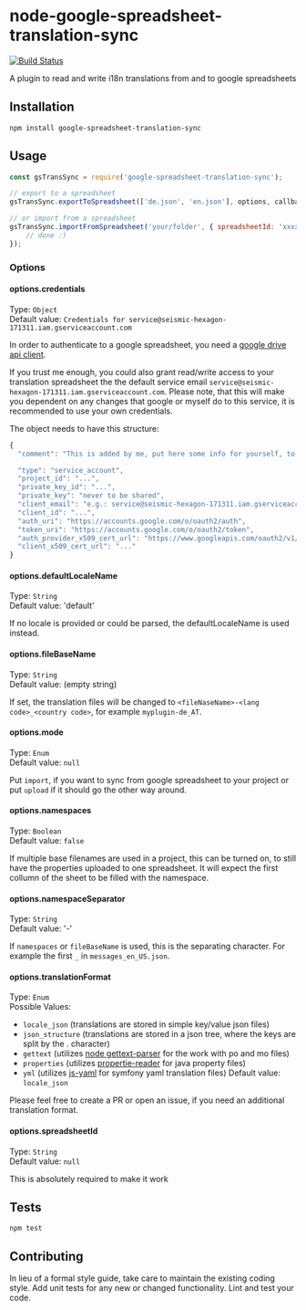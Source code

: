 # node-google-spreadsheet-translation-sync

[![Build Status](https://travis-ci.org/Andreas-Schoenefeldt/node-google-spreadsheet-translation-sync.svg?branch=master)](https://travis-ci.org/Andreas-Schoenefeldt/node-google-spreadsheet-translation-sync)

A plugin to read and write i18n translations from and to google spreadsheets

## Installation

  `npm install google-spreadsheet-translation-sync`

## Usage

```js
const gsTransSync = require('google-spreadsheet-translation-sync');

// export to a spreadsheet
gsTransSync.exportToSpreadsheet(['de.json', 'en.json'], options, callback);

// or import from a spreadsheet
gsTransSync.importFromSpreadsheet('your/folder', { spreadsheetId: 'xxxxxxx'}, function () {
    // done :)
});

```
    
### Options   

#### options.credentials
Type: `Object`    
Default value: `Credentials for service@seismic-hexagon-171311.iam.gserviceaccount.com`

In order to authenticate to a google spreadsheet, you need a [google drive api client](https://console.developers.google.com).
 
If you trust me enough, you could also grant read/write access to your translation spreadsheet the the default service email `service@seismic-hexagon-171311.iam.gserviceaccount.com`. Please note, that this will make you dependent on any changes that google or myself do to this service, it is recommended to use your own credentials.

The object needs to have this structure: 

```javascript
{
  "comment": "This is added by me, put here some info for yourself, to remind you what this is actually about, if you like ;)",

  "type": "service_account",
  "project_id": "...",
  "private_key_id": "...",
  "private_key": "never to be shared",
  "client_email": "e.g.: service@seismic-hexagon-171311.iam.gserviceaccount.com",
  "client_id": "...",
  "auth_uri": "https://accounts.google.com/o/oauth2/auth",
  "token_uri": "https://accounts.google.com/o/oauth2/token",
  "auth_provider_x509_cert_url": "https://www.googleapis.com/oauth2/v1/certs",
  "client_x509_cert_url": "..."
}
```

#### options.defaultLocaleName
Type: `String`   
Default value: 'default'

If no locale is provided or could be parsed, the defaultLocaleName is used instead.

#### options.fileBaseName
Type: `String`    
Default value: (empty string)    

If set, the translation files will be changed to `<fileNaseName>-<lang code>_<country code>`, for example `myplugin-de_AT`.

#### options.mode
Type: `Enum`    
Default value: `null`

Put `import`, if you want to sync from google spreadsheet to your project or put `upload` if it should go the other way around.

#### options.namespaces
Type: `Boolean`    
Default value: `false`

If multiple base filenames are used in a project, this can be turned on, to still have the properties uploaded to one spreadsheet. It will expect the first collumn of the sheet to be filled with the namespace. 

#### options.namespaceSeparator
Type: `String`    
Default value: '-'

If `namespaces` or `fileBaseName` is used, this is the separating character. For example the first `_` in `messages_en_US.json`.   

#### options.translationFormat
Type: `Enum`   
Possible Values: 
* `locale_json` (translations are stored in simple key/value json files)
* `json_structure` (translations are stored in a json tree, where the keys are split by the . character)
* `gettext` (utilizes [node gettext-parser](https://github.com/smhg/gettext-parser) for the work with po and mo files)
* `properties` (utilizes [propertie-reader](https://github.com/steveukx/properties) for java property files)
* `yml` (utilizes [js-yaml](https://github.com/nodeca/js-yaml) for symfony yaml translation files)
Default value: `locale_json`

Please feel free to create a PR or open an issue, if you need an additional translation format.

#### options.spreadsheetId
Type: `String`   
Default value: `null`

This is absolutely required to make it work  


## Tests

  `npm test`

## Contributing

In lieu of a formal style guide, take care to maintain the existing coding style. Add unit tests for any new or changed functionality. Lint and test your code.
